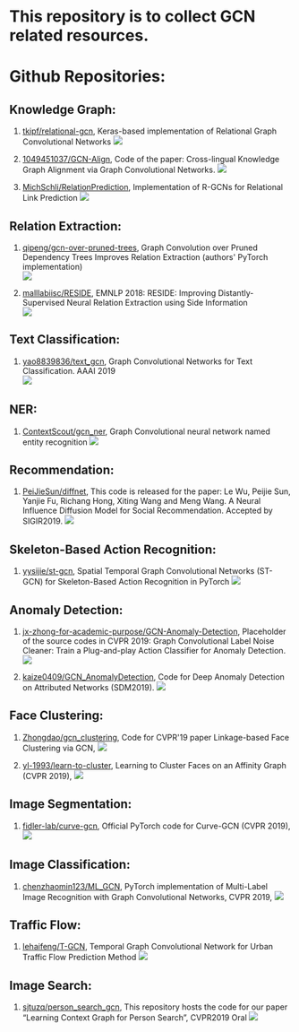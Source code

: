 #  This repository is to collect GCN related resources.



# Github Repositories: 

## Knowledge Graph:

1. [tkipf/relational-gcn](https://github.com/tkipf/relational-gcn), Keras-based implementation of Relational Graph Convolutional Networks 
![](https://img.shields.io/github/stars/tkipf/relational-gcn.svg)

2. [1049451037/GCN-Align](https://github.com/1049451037/GCN-Align), Code of the paper: Cross-lingual Knowledge Graph Alignment via Graph Convolutional Networks.
![](https://img.shields.io/github/stars/tkipf/relational-gcn.svg)

3. [MichSchli/RelationPrediction](https://github.com/MichSchli/RelationPrediction), Implementation of R-GCNs for Relational Link Prediction
![](https://img.shields.io/github/stars/MichSchli/RelationPrediction.svg)

## Relation Extraction:

1. [qipeng/gcn-over-pruned-trees](https://github.com/qipeng/gcn-over-pruned-trees),  Graph Convolution over Pruned Dependency Trees Improves Relation Extraction (authors' PyTorch implementation)  
![](https://img.shields.io/github/stars/qipeng/gcn-over-pruned-trees.svg)

2. [malllabiisc/RESIDE](https://github.com/malllabiisc/RESIDE), EMNLP 2018: RESIDE: Improving Distantly-Supervised Neural Relation Extraction using Side Information  
![](https://img.shields.io/github/stars/malllabiisc/RESIDE.svg)


## Text Classification: 
1. [yao8839836/text_gcn](https://github.com/yao8839836/text_gcn), Graph Convolutional Networks for Text Classification. AAAI 2019  
![](https://img.shields.io/github/stars/yao8839836/text_gcn.svg)

## NER:
1. [ContextScout/gcn_ner](https://github.com/ContextScout/gcn_ner), Graph Convolutional neural network named entity recognition 
![](https://img.shields.io/github/stars/ContextScout/gcn_ner.svg)



## Recommendation: 

1. [PeiJieSun/diffnet](https://github.com/PeiJieSun/diffnet),  This code is released for the paper: Le Wu, Peijie Sun, Yanjie Fu, Richang Hong, Xiting Wang and Meng Wang. A Neural Influence Diffusion Model for Social Recommendation. Accepted by SIGIR2019.
![](https://img.shields.io/github/stars/PeiJieSun/diffnet.svg)


## Skeleton-Based Action Recognition:

1. [yysijie/st-gcn](https://github.com/yysijie/st-gcn),   Spatial Temporal Graph Convolutional Networks (ST-GCN) for Skeleton-Based Action Recognition in PyTorch 
![](https://img.shields.io/github/stars/yysijie/st-gcn.svg)


##  Anomaly Detection:
1. [jx-zhong-for-academic-purpose/GCN-Anomaly-Detection](https://github.com/jx-zhong-for-academic-purpose/GCN-Anomaly-Detection), Placeholder of the source codes in CVPR 2019: Graph Convolutional Label Noise Cleaner: Train a Plug-and-play Action Classifier for Anomaly Detection. 
![](https://img.shields.io/github/stars/jx-zhong-for-academic-purpose/GCN-Anomaly-Detection.svg)

2. [kaize0409/GCN_AnomalyDetection](https://github.com/kaize0409/GCN_AnomalyDetection), Code for Deep Anomaly Detection on Attributed Networks (SDM2019).
![](https://img.shields.io/github/stars/kaize0409/GCN_AnomalyDetection.svg)

## Face Clustering: 
1. [Zhongdao/gcn_clustering](https://github.com/Zhongdao/gcn_clustering), Code for CVPR'19 paper Linkage-based Face Clustering via GCN, 
![](https://img.shields.io/github/stars/Zhongdao/gcn_clustering.svg)


2. [yl-1993/learn-to-cluster](https://github.com/yl-1993/learn-to-cluster),  Learning to Cluster Faces on an Affinity Graph (CVPR 2019), 
![](https://img.shields.io/github/stars/yl-1993/learn-to-cluster.svg)


##  Image Segmentation: 
1. [fidler-lab/curve-gcn](https://github.com/fidler-lab/curve-gcn), Official PyTorch code for Curve-GCN (CVPR 2019), 
![](https://img.shields.io/github/stars/fidler-lab/curve-gcn.svg)


## Image Classification: 

1. [chenzhaomin123/ML_GCN](https://github.com/chenzhaomin123/ML_GCN), PyTorch implementation of Multi-Label Image Recognition with Graph Convolutional Networks, CVPR 2019, 
![](https://img.shields.io/github/stars/chenzhaomin123/ML_GCN.svg)


## Traffic Flow: 
1. [lehaifeng/T-GCN](https://github.com/lehaifeng/T-GCN), Temporal Graph Convolutional Network for Urban Traffic Flow Prediction Method 
![](https://img.shields.io/github/stars/lehaifeng/T-GCN.svg)


## Image Search: 
1. [sjtuzq/person_search_gcn](https://github.com/sjtuzq/person_search_gcn), This repository hosts the code for our paper “Learning Context Graph for Person Search”, CVPR2019 Oral
 ![](https://img.shields.io/github/stars/sjtuzq/person_search_gcn.svg)
 
